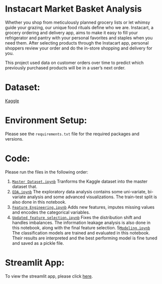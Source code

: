 # Instacart Market Basket Analysis

Whether you shop from meticulously planned grocery lists or let whimsy guide your grazing, our unique food rituals define who we are. Instacart, a grocery ordering and delivery app, aims to make it easy to fill your refrigerator and pantry with your personal favorites and staples when you need them. After selecting products through the Instacart app, personal shoppers review your order and do the in-store shopping and delivery for you.

This project used data on customer orders over time to predict which previously purchased products will be in a user’s next order.

# Dataset: 
[Kaggle](https://www.kaggle.com/c/instacart-market-basket-analysis/overview)

# Environment Setup:
Please see the `requirements.txt` file for the required packages and versions.

# Code:
Please run the files in the following order:

1. [`Master Dataset.ipynb`](https://github.com/McGill-MMA-EnterpriseAnalytics/Instacart-Market-Basket-Analysis/blob/97eff2766134c82d9b487b5096ca2028dde923a6/Master%20Dataset.ipynb)
Tranforms the Kaggle dataset into the master dataset that.
2. [`EDA.ipynb`](https://github.com/McGill-MMA-EnterpriseAnalytics/Instacart-Market-Basket-Analysis/blob/97eff2766134c82d9b487b5096ca2028dde923a6/EDA.ipynb)
The exploratory data analysis contains some uni-variate, bi-variate analysis and some advanced visualizations. The train-test split is also done in this notebook.
3. [`Feature Engineering.ipynb`](https://github.com/McGill-MMA-EnterpriseAnalytics/Instacart-Market-Basket-Analysis/blob/97eff2766134c82d9b487b5096ca2028dde923a6/Feature_Engineering.ipynb)
Adds new features, imputes missing values and encodes the categorical variables.
4. [`Updated feature selection.ipynb`](https://github.com/McGill-MMA-EnterpriseAnalytics/Instacart-Market-Basket-Analysis/blob/97eff2766134c82d9b487b5096ca2028dde923a6/Updated%20feature%20selection.ipynb)
Fixes the distribution shift and handles imbalances. The information leakage analysis is also done in this notebook, along with the final feature selection.
5[`Modeling.ipynb`](https://github.com/McGill-MMA-EnterpriseAnalytics/Instacart-Market-Basket-Analysis/blob/97eff2766134c82d9b487b5096ca2028dde923a6/Modelling.ipynb)
The classification models are trained and evaluated in this notebook. Their results are interpreted and the best performing model is fine tuned and saved as a pickle file.
# Streamlit App:
To view the streamlit app, please click [here](https://predicting-appucts-reordered-by-customer-7852zyrzsf2axkrqwx8l8.streamlit.app/​).
